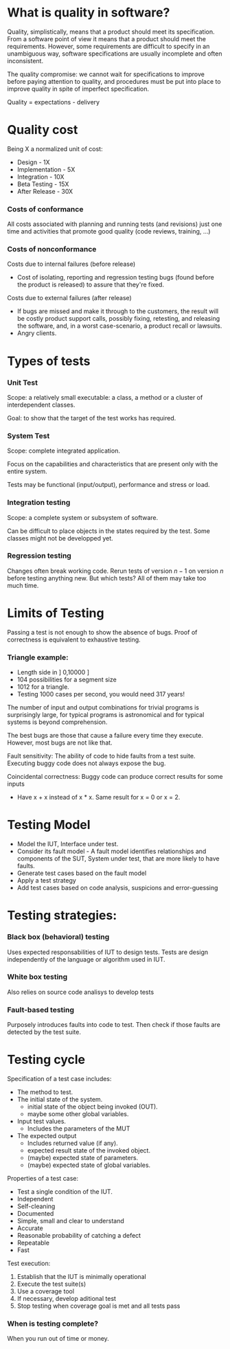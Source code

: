 # What is quality in software?

Quality, simplistically, means that a product should meet its specification. From a software point of view it means that a product should meet the requirements. However, some requirements are difficult to specify in an unambiguous way, software specifications are usually incomplete and often inconsistent.

The quality compromise: we cannot wait for specifications to improve before paying
attention to quality, and procedures must be put into place to improve quality in spite of imperfect specification.

Quality = expectations - delivery

# Quality cost

Being X a normalized unit of cost:
- Design - 1X
- Implementation - 5X
- Integration - 10X
- Beta Testing - 15X
- After Release - 30X

### Costs of conformance

All costs associated with planning and running tests (and revisions) just one time and activities that promote good quality (code reviews, training, ...)

### Costs of nonconformance

Costs due to internal failures (before release)
-  Cost of isolating, reporting and regression testing bugs (found before the product is released) to assure that they're fixed.

Costs due to external failures (after release)
- If bugs are missed and make it through to the customers, the result will be costly
product support calls, possibly fixing, retesting, and releasing the software, and, in a worst case-scenario, a product recall or lawsuits.
- Angry clients.

# Types of tests

### Unit Test

Scope: a relatively small executable: a class, a method or a cluster of
interdependent classes.

Goal: to show that the target of the test works has required.

### System Test

Scope: complete integrated application.

Focus on the capabilities and characteristics that are present only with the entire system.

Tests may be functional (input/output), performance and stress or load.

### Integration testing

Scope: a complete system or subsystem of software.

Can be difficult to place objects in the states required by the test. Some classes might not be developped yet.

### Regression testing

Changes often break working code. Rerun tests of version $n - 1$ on version $n$ before testing anything new. But which tests? All of them may take too much time.

# Limits of Testing

Passing a test is not enough to show the absence of bugs. Proof of correctness is equivalent to exhaustive testing.

### Triangle example:
- Length side in ] 0,10000 ]
- 104 possibilities for a segment size
- 1012 for a triangle.
- Testing 1000 cases per second, you would need 317 years!

The number of input and output combinations for trivial programs is surprisingly large, for typical programs is astronomical and for typical systems is beyond comprehension.

The best bugs are those that cause a failure every time they execute. However, most bugs are not like that.

Fault sensitivity: The ability of code to hide faults from a test suite. Executing buggy code does not always expose the bug.

Coincidental correctness: Buggy code can produce correct results for some inputs
  - Have x + x instead of x * x. Same result for x = 0 or x = 2.

# Testing Model

- Model the IUT, Interface under test.
- Consider its fault model - A fault model identifies relationships and components of the SUT, System under test, that are more likely to have faults.
- Generate test cases based on the fault model
- Apply a test strategy
- Add test cases based on code analysis, suspicions and error-guessing

# Testing strategies:

### Black box (behavioral) testing

Uses expected responsabilities of IUT to design tests. Tests are design independently of the language or algorithm used in IUT.

### White box testing

Also relies on source code analisys to develop tests

### Fault-based testing

Purposely introduces faults into code to test. Then check if those faults are detected by the test suite.

# Testing cycle

Specification of a test case includes:
- The method to test.
- The initial state of the system.
  - initial state of the object being invoked (OUT).
  - maybe some other global variables.
- Input test values.
  - Includes the parameters of the MUT
- The expected output
  - Includes returned value (if any).
  - expected result state of the invoked object.
  - (maybe) expected state of parameters.
  - (maybe) expected state of global variables.

Properties of a test case:

- Test a single condition of the IUT.
- Independent
- Self-cleaning
- Documented
- Simple, small and clear to understand
- Accurate
- Reasonable probability of catching a defect
- Repeatable
- Fast

Test execution:
1. Establish that the IUT is minimally operational
2. Execute the test suite(s)
3. Use a coverage tool
4. If necessary, develop aditional test
5. Stop testing when coverage goal is met and all tests pass

### When is testing complete?

When you run out of time or money.
